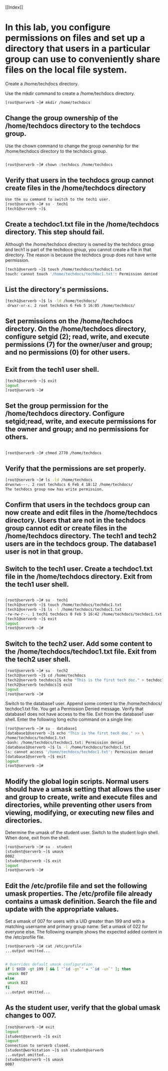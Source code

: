 [[Index]] 

# In this lab, you configure permissions on files and set up a directory that users in a particular group can use to conveniently share files on the local file system.



Create a /home/techdocs directory. 

Use the mkdir command to create a /home/techdocs directory.

```bash 
[root@serverb ~]# mkdir /home/techdocs

```





## Change the group ownership of the /home/techdocs directory to the techdocs group.

Use the chown command to change the group ownership for the /home/techdocs
directory to the techdocs group. 

```bash 

[root@serverb ~]# chown :techdocs /home/techdocs

```



## Verify that users in the techdocs group cannot create files in the /home/techdocs directory 

```bash 
Use the su command to switch to the tech1 user.
[root@serverb ~]# su - tech1
[tech1@serverb ~]$


```



## Create a techdoc1.txt file in the /home/techdocs directory. This step should fail.
Although the /home/techdocs directory is owned by the techdocs group and
tech1 is part of the techdocs group, you cannot create a file in that directory. The
reason is because the techdocs group does not have write permission. 

```bash 
[tech1@serverb ~]$ touch /home/techdocs/techdoc1.txt
touch: cannot touch '/home/techdocs/techdoc1.txt': Permission denied 


```



## List the directory's permissions. 

```bash 
[tech1@serverb ~]$ ls -ld /home/techdocs/
 drwxr-xr-x. 2 root techdocs 6 Feb 5 16:05 /home/techdocs/ 


```


 
## Set permissions on the /home/techdocs directory. On the /home/techdocs directory, configure setgid (2); read, write, and execute permissions (7) for the owner/user and group; and no permissions (0) for other users.
 
## Exit from the tech1 user shell.

```bash 
[tech1@serverb ~]$ exit
logout
[root@serverb ~]#


```

## Set the group permission for the /home/techdocs directory. Configure setgid;read, write, and execute permissions for the owner and group; and no permissions for others. 

```bash 

[root@serverb ~]# chmod 2770 /home/techdocs

```


## Verify that the permissions are set properly.

```bash 
[root@serverb ~]# ls -ld /home/techdocs
drwxrws---. 2 root techdocs 6 Feb 4 18:12 /home/techdocs/
The techdocs group now has write permission. 

```



## Confirm that users in the techdocs group can now create and edit files in the /home/techdocs directory. Users that are not in the techdocs group cannot edit or create files in the /home/techdocs directory. The tech1 and tech2 users are in the techdocs group. The database1 user is not in that group. 

## Switch to the tech1 user. Create a techdoc1.txt file in the /home/techdocs directory. Exit from the tech1 user shell.

```bash 

[root@serverb ~]# su - tech1
[tech1@serverb ~]$ touch /home/techdocs/techdoc1.txt
[tech1@serverb ~]$ ls -l /home/techdocs/techdoc1.txt
-rw-rw-r--. 1 tech1 techdocs 0 Feb 5 16:42 /home/techdocs/techdoc1.txt
[tech1@serverb ~]$ exit
logout
[root@serverb ~]#
```
 



## Switch to the tech2 user. Add some content to the /home/techdocs/techdoc1.txt file. Exit from the tech2 user shell. 

```bash 
[root@serverb ~]# su - tech2
[tech2@serverb ~]$ cd /home/techdocs
[tech2@serverb techdocs]$ echo "This is the first tech doc." > techdoc1.txt
[tech2@serverb techdocs]$ exit
logout
[root@serverb ~]#
```

Switch to the database1 user. Append some content to the /home/techdocs/
techdoc1.txt file. You get a Permission Denied message. Verify that
database1 does not have access to the file. Exit from the database1 user shell.
Enter the following long echo command on a single line: 

```bash 
[root@serverb ~]# su - database1
[database1@serverb ~]$ echo "This is the first tech doc." >> \
/home/techdocs/techdoc1.txt
-bash: /home/techdocs/techdoc1.txt: Permission denied
[database1@serverb ~]$ ls -l /home/techdocs/techdoc1.txt
ls: cannot access '/home/techdocs/techdoc1.txt': Permission denied
[database1@serverb ~]$ exit
logout
[root@serverb ~]#
```


## Modify the global login scripts. Normal users should have a umask setting that allows the user and group to create, write and execute files and directories, while preventing other users from viewing, modifying, or executing new files and directories. 

Determine the umask of the student user. Switch to the student login shell. When
done, exit from the shell.

```bash 
[root@serverb ~]# su - student
[student@serverb ~]$ umask
0002
[student@serverb ~]$ exit
logout
[root@serverb ~]#


```


## Edit the /etc/profile file and set the following umask properties. The /etc/profile file already contains a umask definition. Search the file and update with the appropriate values.

Set a umask of 007 for users with a UID greater than 199 and with a matching
username and primary group name. Set a umask of 022 for everyone else.
The following example shows the expected added content in the /etc/profile file. 

```bash 
[root@serverb ~]# cat /etc/profile
...output omitted...


```


```bash 

# Overrides default umask configuration
if [ $UID -gt 199 ] && [ "`id -gn`" = "`id -un`" ]; then
 umask 007
else
 umask 022
fi
...output omitted...

```



## As the student user, verify that the global umask changes to 007.

```bash 
[root@serverb ~]# exit
logout
[student@serverb ~]$ exit
logout
Connection to serverb closed.
[student@workstation ~]$ ssh student@serverb
...output omitted...
[student@serverb ~]$ umask
0007



```


```bash 



```